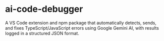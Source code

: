 # ai-code-debugger
A VS Code extension and npm package that automatically detects, sends, and fixes TypeScript/JavaScript errors using Google Gemini AI, with results logged in a structured JSON format.
